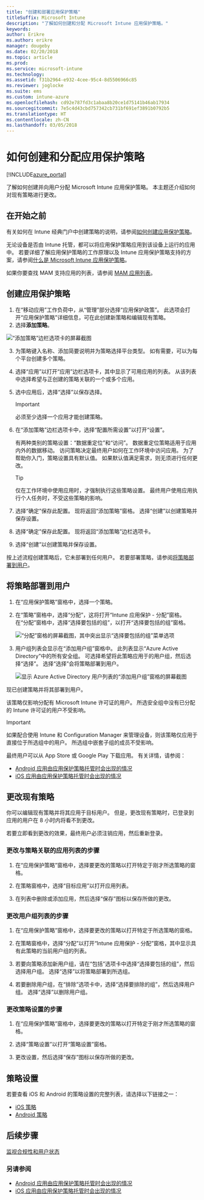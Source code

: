 ```yaml
---
title: "创建和部署应用保护策略"
titleSuffix: Microsoft Intune
description: "了解如何创建和分配 Microsoft Intune 应用保护策略。"
keywords: 
author: Erikre
ms.author: erikre
manager: dougeby
ms.date: 02/20/2018
ms.topic: article
ms.prod: 
ms.service: microsoft-intune
ms.technology: 
ms.assetid: f31b2964-e932-4cee-95c4-8d5506966c85
ms.reviewer: joglocke
ms.suite: ems
ms.custom: intune-azure
ms.openlocfilehash: cd92e787fd3c1abaa8b20ce1d75141b46ab17934
ms.sourcegitcommit: 7e5c4d43cbd757342cb731bf691ef3891b0792b5
ms.translationtype: HT
ms.contentlocale: zh-CN
ms.lasthandoff: 03/05/2018
---
```

# <a name="how-to-create-and-assign-app-protection-policies"></a>如何创建和分配应用保护策略

[!INCLUDE[azure_portal](./includes/azure_portal.md)]


了解如何创建并向用户分配 Microsoft Intune 应用保护策略。 本主题还介绍如何对现有策略进行更改。

## <a name="before-you-begin"></a>在开始之前

有关如何在 Intune 经典门户中创建策略的说明，请参阅[如何创建应用保护策略](https://docs.microsoft.com/intune-classic/deploy-use/create-and-deploy-mobile-app-management-policies-with-microsoft-intune)。

无论设备是否由 Intune 托管，都可以将应用保护策略应用到该设备上运行的应用中。 若要详细了解应用保护策略的工作原理以及 Intune 应用保护策略支持的方案，请参阅[什么是 Microsoft Intune 应用保护策略](app-protection-policy.md)。

如果你要查找 MAM 支持应用的列表，请参阅 [MAM 应用列表](https://www.microsoft.com/cloud-platform/microsoft-intune-apps)。

##  <a name="create-an-app-protection-policy"></a>创建应用保护策略
1.  在“移动应用”工作负荷中，从“管理”部分选择“应用保护政策”。 此选项会打开“应用保护策略”详细信息，可在此创建新策略和编辑现有策略。 
2. 选择**添加策略**。 

  ![“添加策略”边栏选项卡的屏幕截图](./media/app-protection-add-policy.png)

3.  为策略键入名称、添加简要说明并为策略选择平台类型。 如有需要，可以为每个平台创建多个策略。

4.  选择“应用”以打开“应用”边栏选项卡，其中显示了可用应用的列表。 从该列表中选择希望与正创建的策略关联的一个或多个应用。 
5. 选中应用后，选择“选择”以保存选择。

    > [!IMPORTANT]
    > 必须至少选择一个应用才能创建策略。

6.  在“添加策略”边栏选项卡中，选择“配置所需设置”以打开“设置”。

    有两种类别的策略设置：“数据重定位”和“访问”。  数据重定位策略适用于应用内外的数据移动。 访问策略决定最终用户如何在工作环境中访问应用。
    为了帮助你入门，策略设置具有默认值。 如果默认值满足需求，则无须进行任何更改。

    > [!TIP]
    > 仅在工作环境中使用应用时，才强制执行这些策略设置。 最终用户使用应用执行个人任务时，不受这些策略的影响。

7.  选择“确定”保存此配置。 现将返回“添加策略”窗格。 选择“创建”以创建策略并保存设置。
8. 选择“确定”保存此配置。 现将返回“添加策略”边栏选项卡。 
9. 选择“创建”以创建策略并保存设置。

按上述流程创建策略后，它未部署到任何用户。 若要部署策略，请参阅[将策略部署到用户](app-protection-policies.md#deploy-a-policy-to-users)。

## <a name="deploy-a-policy-to-users"></a>将策略部署到用户


1. 在“应用保护策略”窗格中，选择一个策略。

1. 在“策略”窗格中，选择“分配”，这将打开“Intune 应用保护 - 分配”窗格。 在“分配”窗格中，选择“选择要包括的组”，以打开“选择要包括的组”窗格。

   ![“分配”窗格的屏幕截图，其中突出显示“选择要包括的组”菜单选项](./media/app-protection-policy-add-users.png)

2.  用户组列表会显示在“添加用户组”窗格中。 此列表显示“Azure Active Directory”中的所有安全组。 可选择希望将此策略应用于的用户组，然后选择“选择”。 选择“选择”会将策略部署到用户。
  
    ![显示 Azure Active Directory 用户列表的“添加用户组”窗格的屏幕截图](./media/azure-ad-user-group-list.png)

现已创建策略并将其部署到用户。

该策略仅影响分配有 Microsoft Intune 许可证的用户。 所选安全组中没有已分配的 Intune 许可证的用户不受影响。

>[!IMPORTANT]
> 如果配合使用 Intune 和 Configuration Manager 来管理设备，则该策略仅应用于直接位于所选组中的用户。 所选组中嵌套子组的成员不受影响。

最终用户可以从 App Store 或 Google Play 下载应用。 有关详情，请参阅：
* [Android 应用由应用保护策略托管时会出现的情况](app-protection-enabled-apps-android.md)
* [iOS 应用由应用保护策略托管时会出现的情况](app-protection-enabled-apps-ios.md)

##  <a name="change-existing-policies"></a>更改现有策略
你可以编辑现有策略并将其应用于目标用户。 但是，更改现有策略时，已登录到应用的用户在 8 小时内将看不到更改。

若要立即看到更改的效果，最终用户必须注销应用，然后重新登录。

### <a name="to-change-the-list-of-apps-associated-with-the-policy"></a>更改与策略关联的应用列表的步骤

1.  在“应用保护策略”窗格中，选择要更改的策略以打开特定于刚才所选策略的窗格。

2.  在策略窗格中，选择“目标应用”以打开应用列表。

3.  在列表中删除或添加应用，然后选择“保存”图标以保存所做的更改。

### <a name="to-change-the-list-of-user-groups"></a>更改用户组列表的步骤


1.  在“应用保护策略”窗格中，选择要更改的策略以打开特定于所选策略的窗格。

2.  在策略窗格中，选择“分配”以打开“Intune 应用保护 - 分配”窗格，其中显示具有此策略的当前用户组的列表。

3.  若要向策略添加新用户组，请在“包括”选项卡中选择“选择要包括的组”，然后选择用户组。 选择“选择”以将策略部署到所选组。

4.  若要删除用户组，在“排除”选项卡中，选择“选择要排除的组”，然后选择用户组。 选择“选择”以删除用户组。

### <a name="to-change-policy-settings"></a>更改策略设置的步骤

1.  在“应用保护策略”窗格中，选择要更改的策略以打开特定于刚才所选策略的窗格。

2.  选择“策略设置”以打开“策略设置”窗格。

3.  更改设置，然后选择“保存”图标以保存所做的更改。

## <a name="policy-settings"></a>策略设置
若要查看 iOS 和 Android 的策略设置的完整列表，请选择以下链接之一：

- [iOS 策略](app-protection-policy-settings-ios.md)
- [Android 策略](app-protection-policy-settings-android.md)

## <a name="next-steps"></a>后续步骤
[监视合规性和用户状态](app-protection-policies-monitor.md)

### <a name="see-also"></a>另请参阅
* [Android 应用由应用保护策略托管时会出现的情况](app-protection-enabled-apps-android.md)
* [iOS 应用由应用保护策略托管时会出现的情况](app-protection-enabled-apps-ios.md)
